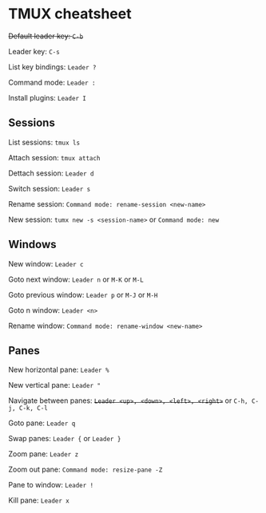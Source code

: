 # TMUX cheatsheet

~~Default leader key: `C-b`~~

Leader key: `C-s`

List key bindings: `Leader ?`

Command mode: `Leader :`

Install plugins: `Leader I`

## Sessions
List sessions: `tmux ls`

Attach session: `tmux attach`

Dettach session: `Leader d`

Switch session: `Leader s`

Rename session: `Command mode: rename-session <new-name>`

New session: `tumx new -s <session-name>` or `Command mode: new`

## Windows
New window: `Leader c`

Goto next window: `Leader n` or `M-K` or `M-L`

Goto previous window: `Leader p` or `M-J` or `M-H`

Goto n window: `Leader <n>`

Rename window: `Command mode: rename-window <new-name>`

## Panes
New horizontal pane: `Leader %`

New vertical pane: `Leader "`

Navigate between panes: ~~`Leader <up>, <down>, <left>, <right>`~~ or `C-h, C-j, C-k, C-l`

Goto pane: `Leader q`

Swap panes: `Leader {` or `Leader }`

Zoom pane: `Leader z`

Zoom out pane: `Command mode: resize-pane -Z`

Pane to window: `Leader !`

Kill pane: `Leader x`
